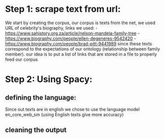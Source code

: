 # Step 1: scrape text from url:
We start by creating the corpus, our corpus is texts from the net, we used URL of celebrity's biography, 
links we used:
    - https://www.sahistory.org.za/article/nelson-mandela-family-tree
    - https://www.biography.com/people/ellen-degeneres-9542420
    - https://www.biography.com/people/brad-pitt-9441989
since these texts correspond to the expectations of our ontology (relationship between family member).
our idea is to put a list of links that are stored in a file to properly feed our corpus
# Step 2: Using Spacy:
## defining the language:
Since out texts are in english we chose to use the language model en_core_web_sm (using English texts give more accuracy)

## cleaning the output

